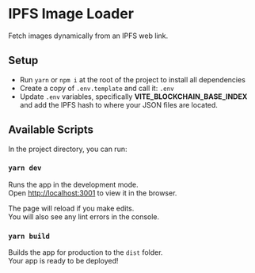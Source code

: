 # IPFS Image Loader

Fetch images dynamically from an IPFS web link.

## Setup

 - Run `yarn` or `npm i` at the root of the project to install all dependencies
 - Create a copy of `.env.template` and call it: `.env`
 - Update `.env` variables, specifically **VITE_BLOCKCHAIN_BASE_INDEX** and add the IPFS hash to where your JSON files are located.

## Available Scripts

In the project directory, you can run:

### `yarn dev`

Runs the app in the development mode.\
Open [http://localhost:3001](http://localhost:3001) to view it in the browser.

The page will reload if you make edits.\
You will also see any lint errors in the console.

### `yarn build`

Builds the app for production to the `dist` folder.\
Your app is ready to be deployed!
